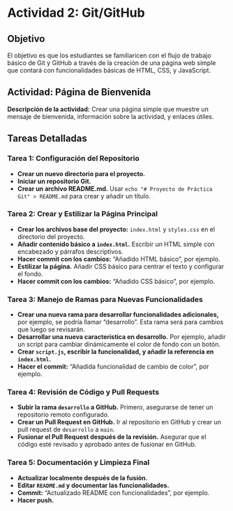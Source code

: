 # Actividad 2: Git/GitHub

## Objetivo
El objetivo es que los estudiantes se familiaricen con el flujo de trabajo básico de Git y GitHub a través de la creación de una página web simple que contará con funcionalidades básicas de HTML, CSS, y JavaScript.

## Actividad: Página de Bienvenida
**Descripción de la actividad:** Crear una página simple que muestre un mensaje de bienvenida, información sobre la actividad, y enlaces útiles.

## Tareas Detalladas

### Tarea 1: Configuración del Repositorio
- **Crear un nuevo directorio para el proyecto.**
- **Iniciar un repositorio Git.**
- **Crear un archivo README.md.** Usar `echo "# Proyecto de Práctica Git" > README.md` para crear y añadir un título.

### Tarea 2: Crear y Estilizar la Página Principal
- **Crear los archivos base del proyecto:** `index.html` y `styles.css` en el directorio del proyecto.
- **Añadir contenido básico a `index.html`.** Escribir un HTML simple con encabezado y párrafos descriptivos.
- **Hacer commit con los cambios:** “Añadido HTML básico”, por ejemplo.
- **Estilizar la página.** Añadir CSS básico para centrar el texto y configurar el fondo.
- **Hacer commit con los cambios:** “Añadido CSS básico”, por ejemplo.

### Tarea 3: Manejo de Ramas para Nuevas Funcionalidades
- **Crear una nueva rama para desarrollar funcionalidades adicionales,** por ejemplo, se podría llamar “desarrollo”. Esta rama será para cambios que luego se revisarán.
- **Desarrollar una nueva característica en desarrollo.** Por ejemplo, añadir un script para cambiar dinámicamente el color de fondo con un botón.
- **Crear `script.js`, escribir la funcionalidad, y añadir la referencia en `index.html`.**
- **Hacer el commit:** “Añadida funcionalidad de cambio de color”, por ejemplo.

### Tarea 4: Revisión de Código y Pull Requests
- **Subir la rama `desarrollo` a GitHub.** Primero, asegurarse de tener un repositorio remoto configurado.
- **Crear un Pull Request en GitHub.** Ir al repositorio en GitHub y crear un pull request de `desarrollo` a `main`.
- **Fusionar el Pull Request después de la revisión.** Asegurar que el código esté revisado y aprobado antes de fusionar en GitHub.

### Tarea 5: Documentación y Limpieza Final
- **Actualizar localmente después de la fusión.**
- **Editar `README.md` y documentar las funcionalidades.**
- **Commit:** “Actualizado README con funcionalidades”, por ejemplo.
- **Hacer push.**
